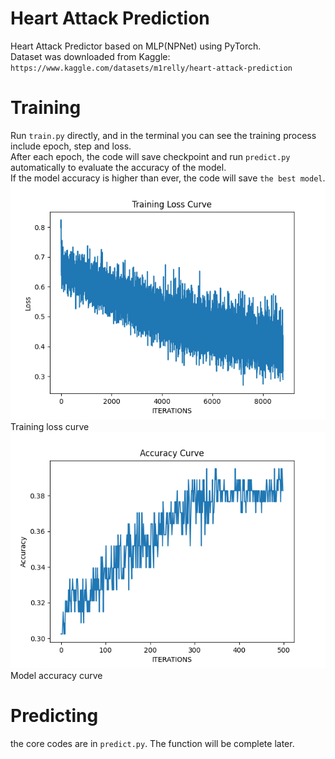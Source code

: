 # Heart Attack Prediction
Heart Attack Predictor based on MLP(NPNet) using PyTorch. <br>
Dataset was downloaded from Kaggle: `https://www.kaggle.com/datasets/m1relly/heart-attack-prediction` <br>

# Training
Run `train.py` directly, and in the terminal you can see the training process include epoch, step and loss.<br>
After each epoch, the code will save checkpoint and run `predict.py` automatically to evaluate the accuracy of the model.<br> 
If the model accuracy is higher than ever, the code will save `the best model`.<br>
![avatar](Figure_1.png)<br>
Training loss curve<br>
![avatar](accuracy.png)
Model accuracy curve<br>

# Predicting
the core codes are in `predict.py`. The function will be complete later.
